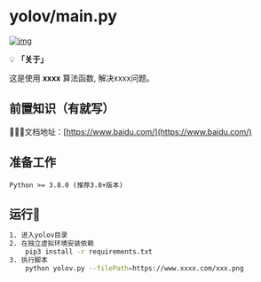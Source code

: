 # []()yolov/main.py

[![img](https://img.shields.io/badge/python-%3E=3.8.x-green.svg)](https://python.org/)


💡 **「关于」**

这是使用 **xxxx** 算法函数, 解决xxxx问题。


## 前置知识（有就写）

👩‍👦‍👦文档地址：[https://www.baidu.com/](https://www.baidu.com/)

## 准备工作
```
Python >= 3.8.0 (推荐3.8+版本) 
```

## 运行💈

```bash
1. 进入yolov目录
2. 在独立虚拟环境安装依赖
	pip3 install -r requirements.txt
3. 执行脚本
	python yolov.py --filePath=https://www.xxxx.com/xxx.png
```